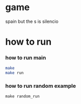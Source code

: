 # game
spain but the s is silencio
# how to run
### how to run main
```sh
make
make run
```
### how to run random example
```
make random_run
```
